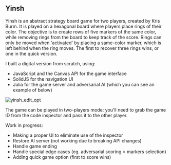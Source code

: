## Yinsh

Yinsh is an abstract strategy board game for two players, created by Kris Burm. It is played on a hexagonal board where players place rings of their color. The objective is to create rows of five markers of the same color, while removing rings from the board to keep track of the score. Rings can only be moved when 'activated' by placing a same-color marker, which is left behind when the ring moves. The first to recover three rings wins, or one in the quick version.

I built a digital version from scratch, using:
- JavaScript and the Canvas API for the game interface
- SolidJS for the navigation UI
- Julia for the game server and adversarial AI (which you can see an example of below)


![yinsh_edit_opt](https://github.com/danvinci/yinsh/assets/15657499/5db243bc-b996-4c66-823c-5955ae3484c6)


The game can be played in two-players mode: you'll need to grab the game ID from the code inspector and pass it to the other player.

Work in progress:
- Making a proper UI to eliminate use of the inspector
- Restore AI server (not working due to breaking API changes)
- Handle game ending
- Handle special edge cases (eg. adversarial scoring > markers selection)
- Adding quick game option (first to score wins)
